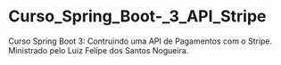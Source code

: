 # Curso_Spring_Boot-_3_API_Stripe
Curso Spring Boot 3: Contruindo uma API de Pagamentos com o Stripe. Ministrado pelo Luiz Felipe dos Santos Nogueira.
